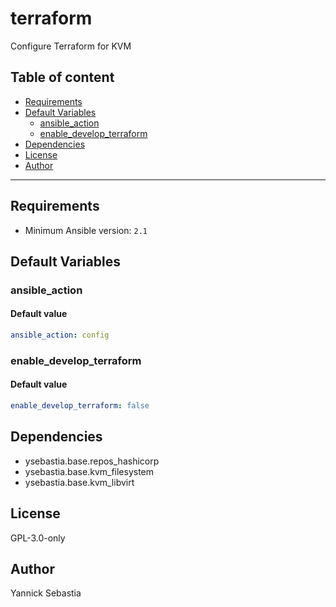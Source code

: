 # terraform

Configure Terraform for KVM

## Table of content

- [Requirements](#requirements)
- [Default Variables](#default-variables)
  - [ansible_action](#ansible_action)
  - [enable_develop_terraform](#enable_develop_terraform)
- [Dependencies](#dependencies)
- [License](#license)
- [Author](#author)

---

## Requirements

- Minimum Ansible version: `2.1`

## Default Variables

### ansible_action

#### Default value

```YAML
ansible_action: config
```

### enable_develop_terraform

#### Default value

```YAML
enable_develop_terraform: false
```



## Dependencies

- ysebastia.base.repos_hashicorp
- ysebastia.base.kvm_filesystem
- ysebastia.base.kvm_libvirt

## License

GPL-3.0-only

## Author

Yannick Sebastia
